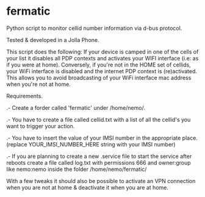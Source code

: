 # fermatic

Python script to monitor cellid number information via d-bus protocol.

Tested & developed in a Jolla Phone.

This script does the following:
If your device is camped in one of the cells of your list it disables all PDP contexts and activates your WIFI interface (i.e: as if you were at home). Conversely, if you're not in the HOME set of cellids, your WiFi interface is disabled and the internet PDP context is (re)activated.
This allows you to avoid broadcasting of your WiFi interface mac address when you're not at home.

Requirements.

.- Create a forder called 'fermatic' under /home/nemo/.

.- You have to create a file called cellid.txt with a list of all the cellid's you want to trigger your action.

.- You have to insert the value of your IMSI number in the appropriate place. (replace YOUR_IMSI_NUMBER_HERE string with your IMSI number)

.- If you are planning to create a new .service file to start the service after reboots create a file called log.txt with permissions 666 and owner:group like nemo:nemo inside the folder /home/nemo/fermatic/


With a few tweaks it should also be possible to activate an VPN connection when you are not at home & deactivate it when you are at home.
